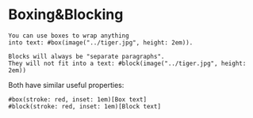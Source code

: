 # Boxing&Blocking

```
You can use boxes to wrap anything
into text: #box(image("../tiger.jpg", height: 2em)).

Blocks will always be "separate paragraphs".
They will not fit into a text: #block(image("../tiger.jpg", height: 2em))
```

Both have similar useful properties:

```
#box(stroke: red, inset: 1em)[Box text]
#block(stroke: red, inset: 1em)[Block text]
```